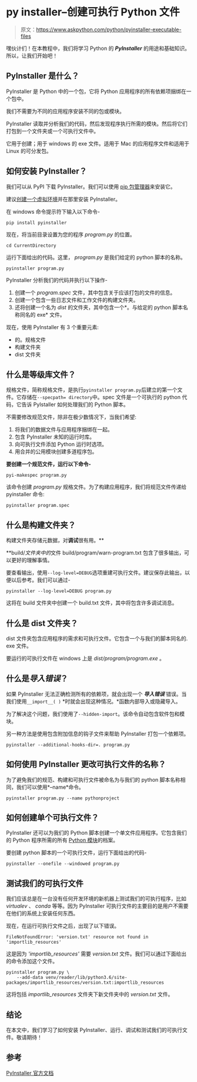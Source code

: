 # py installer–创建可执行 Python 文件

> 原文：<https://www.askpython.com/python/pyinstaller-executable-files>

嘿伙计们！在本教程中，我们将学习 Python 的 ***PyInstaller*** 的用途和基础知识。所以，让我们开始吧！

## PyInstaller 是什么？

PyInstaller 是 Python 中的一个包，它将 Python 应用程序的所有依赖项捆绑在一个包中。

我们不需要为不同的应用程序安装不同的包或模块。

PyInstaller 读取并分析我们的代码，然后发现程序执行所需的模块。然后将它们打包到一个文件夹或一个可执行文件中。

它用于创建；用于 windows 的 exe 文件。适用于 Mac 的应用程序文件和适用于 Linux 的可分发包。

## 如何安装 PyInstaller？

我们可以从 PyPI 下载 PyInstaller。我们可以使用 [pip 包管理器](https://www.askpython.com/python-modules/python-pip)来安装它。

建议[创建一个虚拟环境](https://www.askpython.com/python/examples/virtual-environments-in-python)并在那里安装 PyInstaller。

在 windows 命令提示符下输入以下命令-

```
pip install pyinstaller

```

现在，将当前目录设置为您的程序 *program.py* 的位置。

```
cd CurrentDirectory

```

运行下面给出的代码。这里， *program.py* 是我们给定的 python 脚本的名称。

```
pyinstaller program.py

```

PyInstaller 分析我们的代码并执行以下操作-

1.  创建一个 *program.spec* 文件，其中包含关于应该打包的文件的信息。
2.  创建一个包含一些日志文件和工作文件的构建文件夹。
3.  还将创建一个名为 *dist* 的文件夹，其中包含一个*。与给定的 python 脚本名称同名的 exe* 文件。

现在，使用 PyInstaller 有 3 个重要元素:

*   的。规格文件
*   构建文件夹
*   dist 文件夹

## 什么是等级库文件？

规格文件，简称规格文件，是执行`pyinstaller program.py`后建立的第一个文件。它存储在`--specpath= directory`中。spec 文件是一个可执行的 python 代码，它告诉 PyIstaller 如何处理我们的 Python 脚本。

不需要修改规范文件，除非在极少数情况下，当我们希望:

1.  将我们的数据文件与应用程序捆绑在一起。
2.  包含 PyInstaller 未知的运行时库。
3.  向可执行文件添加 Python 运行时选项。
4.  用合并的公用模块创建多道程序包。

**要创建一个规范文件，运行以下命令-**

```
pyi-makespec program.py

```

该命令创建 *program.py* 规格文件。为了构建应用程序，我们将规范文件传递给 pyinstaller 命令:

```
pyinstaller program.spec

```

## 什么是构建文件夹？

构建文件夹存储元数据，对**调试**很有用。**

**build/*文件夹中的*文件 build/program/warn-program.txt 包含了很多输出，可以更好的理解事情。

要查看输出，使用`--log-level=DEBUG`选项重建可执行文件。建议保存此输出，以便以后参考。我们可以通过-

```
pyinstaller --log-level=DEBUG program.py

```

这将在 build 文件夹中创建一个 build.txt 文件，其中将包含许多调试消息。

## 什么是 dist 文件夹？

dist 文件夹包含应用程序的需求和可执行文件。它包含一个与我们的脚本同名的. exe 文件。

要运行的可执行文件在 windows 上是 *dist/program/program.exe* 。

## 什么是*导入错误*？

如果 PyInstaller 无法正确检测所有的依赖项，就会出现一个 ***导入错误*** 错误。当我们使用`__import__( )` *时就会出现这种情况。*函数内部导入或隐藏导入。

为了解决这个问题，我们使用了`--hidden-import`。该命令自动包含软件包和模块。

另一种方法是使用包含附加信息的钩子文件来帮助 PyInstaller 打包一个依赖项。

```
pyinstaller --additional-hooks-dir=. program.py

```

## 如何使用 PyInstaller 更改可执行文件的名称？

为了避免我们的规范、构建和可执行文件被命名为与我们的 python 脚本名称相同，我们可以使用*–name*命令。

```
pyinstaller program.py --name pythonproject

```

## 如何创建单个可执行文件？

PyInstaller 还可以为我们的 Python 脚本创建一个单文件应用程序。它包含我们的 Python 程序所需的所有 [Python 模块](https://www.askpython.com/python-modules/python-modules)的档案。

要创建 python 脚本的一个可执行文件，运行下面给出的代码-

```
pyinstaller --onefile --windowed program.py

```

## 测试我们的可执行文件

我们应该总是在一台没有任何开发环境的新机器上测试我们的可执行程序，比如 *virtualev* 、 *conda* 等等。因为 PyInstaller 可执行文件的主要目的是用户不需要在他们的系统上安装任何东西。

现在，在运行可执行文件之后，出现了以下错误。

```
FileNotFoundError: 'version.txt' resource not found in 'importlib_resources'

```

这是因为 *'importlib_resources'* 需要 *version.txt* 文件。我们可以通过下面给出的命令添加这个文件。

```
pyinstaller program.py \
    --add-data venv/reader/lib/python3.6/site-packages/importlib_resources/version.txt:importlib_resources

```

这将包括 *importlib_resources* 文件夹下新文件夹中的 *version.txt* 文件。

## 结论

在本文中，我们学习了如何安装 PyInstaller、运行、调试和测试我们的可执行文件。敬请期待！

## 参考

[PyInstaller 官方文档](https://pyinstaller.org/en/stable/)
